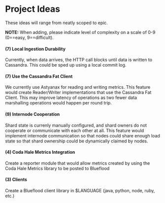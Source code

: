 # Project Ideas

These ideas will range from neatly scoped to epic.

__NOTE:__ When adding, please indicate level of complexity on a scale of 0-9 (0==easy, 9==difficult).

#### (7) Local Ingestion Durability

Currently, when data arrives, the HTTP call blocks until data is written to Cassandra. This could be sped up using a local commit log.

#### (7) Use the Cassandra Fat Client

We currently use Astyanax for reading and writing metrics.
This feature would create Reader/Writer implementations that use the Cassandra Fat Client.
This may improve latency of operations as two fewer data marshalling operations would happen per round trip.

#### (9) Internode Cooperation

Shard state is currenly manually configured, and shard owners do not cooperate or communicate with each other at all.
This feature would implement internode communication so that nodes could share enough load state so that shard ownership could be dynamically claimed by nodes.

#### (4) Coda Hale Metrics Integration

Create a reporter module that would allow metrics created by using the Coda Hale Metrics library to be posted to Blueflood

#### (3) Clients

Create a Blueflood client library in $LANGUAGE (java, python, node, ruby, etc.)
